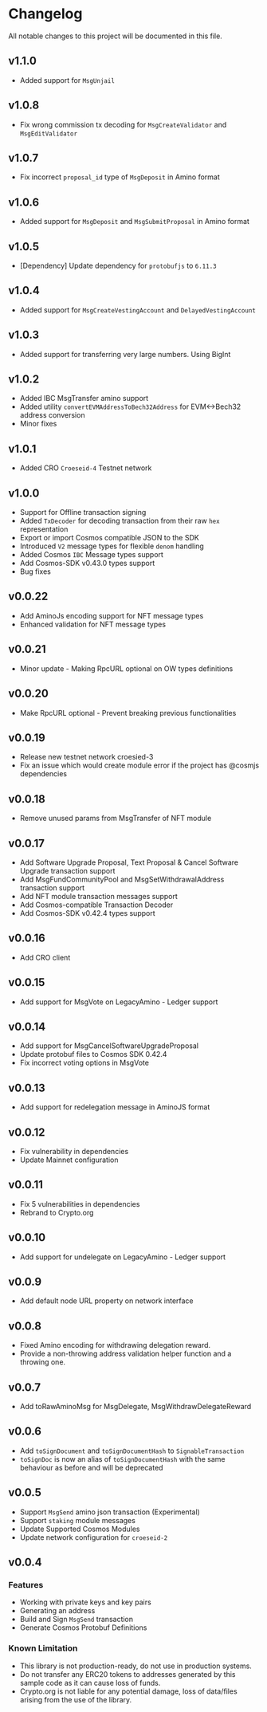 # Changelog

All notable changes to this project will be documented in this file.

## v1.1.0
- Added support for `MsgUnjail`
  
## v1.0.8
- Fix wrong commission tx decoding for `MsgCreateValidator` and `MsgEditValidator`
  
## v1.0.7
- Fix incorrect `proposal_id` type of `MsgDeposit` in Amino format

## v1.0.6
- Added support for `MsgDeposit` and `MsgSubmitProposal` in Amino format

## v1.0.5
- [Dependency] Update dependency for `protobufjs` to `6.11.3`
  
## v1.0.4
- Added support for `MsgCreateVestingAccount` and `DelayedVestingAccount`

## v1.0.3
- Added support for transferring very large numbers. Using BigInt

## v1.0.2
- Added IBC MsgTransfer amino support
- Added utility `convertEVMAddressToBech32Address` for EVM<->Bech32 address conversion
- Minor fixes
  
## v1.0.1
- Added CRO `Croeseid-4` Testnet network
  
## v1.0.0
- Support for Offline transaction signing
- Added `TxDecoder` for decoding transaction from their raw `hex` representation
- Export or import Cosmos compatible JSON to the SDK
- Introduced `V2` message types for flexible `denom` handling
- Added Cosmos `IBC` Message types support
- Add Cosmos-SDK v0.43.0 types support
- Bug fixes 

## v0.0.22
- Add AminoJs encoding support for NFT message types
- Enhanced validation for NFT message types

## v0.0.21
- Minor update - Making RpcURL optional on OW types definitions

## v0.0.20
- Make RpcURL optional - Prevent breaking previous functionalities

## v0.0.19
- Release new testnet network croesied-3
- Fix an issue which would create module error if the project has @cosmjs dependencies

## v0.0.18
- Remove unused params from MsgTransfer of NFT module

## v0.0.17
- Add Software Upgrade Proposal, Text Proposal & Cancel Software Upgrade transaction support
- Add MsgFundCommunityPool and MsgSetWithdrawalAddress transaction support
- Add NFT module transaction messages support
- Add Cosmos-compatible Transaction Decoder
- Add Cosmos-SDK v0.42.4 types support

## v0.0.16
- Add CRO client

## v0.0.15
- Add support for MsgVote on LegacyAmino - Ledger support

## v0.0.14
- Add support for MsgCancelSoftwareUpgradeProposal
- Update protobuf files to Cosmos SDK 0.42.4
- Fix incorrect voting options in MsgVote

## v0.0.13
- Add support for redelegation message in AminoJS format

## v0.0.12
- Fix vulnerability in dependencies
- Update Mainnet configuration

## v0.0.11
- Fix 5 vulnerabilities in dependencies
- Rebrand to Crypto.org

## v0.0.10
- Add support for undelegate on LegacyAmino - Ledger support

## v0.0.9
- Add default node URL property on network interface

## v0.0.8
- Fixed Amino encoding for withdrawing delegation reward.
- Provide a non-throwing address validation helper function and a throwing one.

## v0.0.7
- Add toRawAminoMsg for MsgDelegate, MsgWithdrawDelegateReward

## v0.0.6

- Add `toSignDocument` and `toSignDocumentHash` to `SignableTransaction`
- `toSignDoc` is now an alias of `toSignDocumentHash` with the same behaviour as before and will be deprecated

## v0.0.5

- Support `MsgSend` amino json transaction (Experimental)
- Support `staking` module messages
- Update Supported Cosmos Modules
- Update network configuration for `croeseid-2`

## v0.0.4

### Features

- Working with private keys and key pairs
- Generating an address
- Build and Sign `MsgSend` transaction
- Generate Cosmos Protobuf Definitions

### Known Limitation

- This library is not production-ready, do not use in production systems.
- Do not transfer any ERC20 tokens to addresses generated by this sample code as it can cause loss of funds.
- Crypto.org is not liable for any potential damage, loss of data/files arising from the use of the library.
